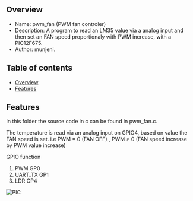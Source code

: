 
Overview
--------------------------------------------
* Name: pwm_fan (PWM fan controler)
* Description: A program to read an LM35 value via a analog input and then set
an FAN speed proportionaly with PWM increase,  with a PIC12F675.
* Author: munjeni.

Table of contents
---------------------------

  * [Overview](#overview)
  * [Features](#features)


Features
----------------------

In this folder the source code in c can be found in pwm_fan.c.


The temperature is read via an analog input on GPIO4, based
on value the FAN speed is set. i.e PWM = 0 (FAN OFF) , PWM > 0 (FAN speed increase by PWM value increase)

GPIO function

1. PWM       GP0
2. UART_TX   GP1
3. LDR       GP4


![PIC](https://github.com/gavinlyonsrepo/pic_12F675_projects/blob/master/images/pwm_fan.png)

